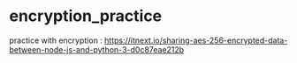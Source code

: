 # encryption_practice
practice with encryption : https://itnext.io/sharing-aes-256-encrypted-data-between-node-js-and-python-3-d0c87eae212b
